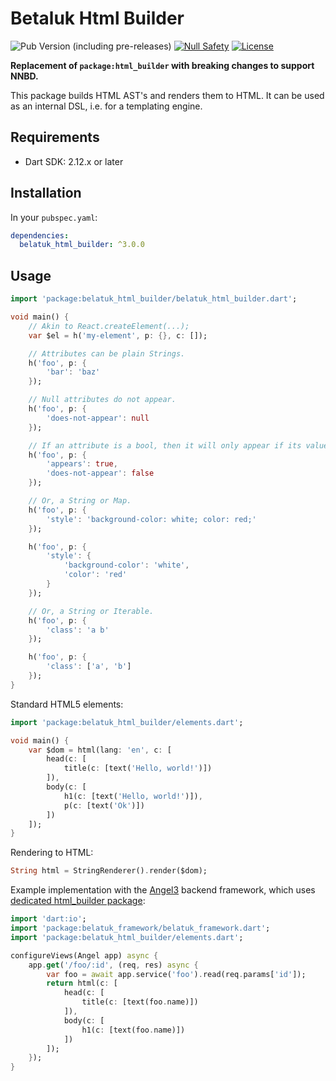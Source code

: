 # Betaluk Html Builder

![Pub Version (including pre-releases)](https://img.shields.io/pub/v/belatuk_html_builder?include_prereleases)
[![Null Safety](https://img.shields.io/badge/null-safety-brightgreen)](https://dart.dev/null-safety)
[![License](https://img.shields.io/github/license/dart-backend/belatuk-common-utilities)](https://github.com/dart-backend/belatuk-common-utilities/blob/main/packages/html_builder/LICENSE)

**Replacement of `package:html_builder` with breaking changes to support NNBD.**

This package builds HTML AST's and renders them to HTML. It can be used as an internal DSL, i.e. for a templating engine.

## Requirements

* Dart SDK: 2.12.x or later

## Installation

In your `pubspec.yaml`:

```yaml
dependencies:
  belatuk_html_builder: ^3.0.0
```

## Usage

```dart
import 'package:belatuk_html_builder/belatuk_html_builder.dart';

void main() {
    // Akin to React.createElement(...);
    var $el = h('my-element', p: {}, c: []);

    // Attributes can be plain Strings.
    h('foo', p: {
        'bar': 'baz'
    });

    // Null attributes do not appear.
    h('foo', p: {
        'does-not-appear': null
    });

    // If an attribute is a bool, then it will only appear if its value is true.
    h('foo', p: {
        'appears': true,
        'does-not-appear': false
    });

    // Or, a String or Map.
    h('foo', p: {
        'style': 'background-color: white; color: red;'
    });

    h('foo', p: {
        'style': {
            'background-color': 'white',
            'color': 'red'
        }
    });

    // Or, a String or Iterable.
    h('foo', p: {
        'class': 'a b'
    });

    h('foo', p: {
        'class': ['a', 'b']
    });
}
```

Standard HTML5 elements:

```dart
import 'package:belatuk_html_builder/elements.dart';

void main() {
    var $dom = html(lang: 'en', c: [
        head(c: [
            title(c: [text('Hello, world!')])
        ]),
        body(c: [
            h1(c: [text('Hello, world!')]),
            p(c: [text('Ok')])
        ])
    ]);
}
```

Rendering to HTML:

```dart
String html = StringRenderer().render($dom);
```

Example implementation with the [Angel3](https://pub.dev/packages/angel3_framework) backend framework,
which uses [dedicated html_builder package](https://github.com/dukefirehawk/angel/tree/html):

```dart
import 'dart:io';
import 'package:belatuk_framework/belatuk_framework.dart';
import 'package:belatuk_html_builder/elements.dart';

configureViews(Angel app) async {
    app.get('/foo/:id', (req, res) async {
        var foo = await app.service('foo').read(req.params['id']);
        return html(c: [
            head(c: [
                title(c: [text(foo.name)])
            ]),
            body(c: [
                h1(c: [text(foo.name)])
            ])
        ]);
    });
}
```
